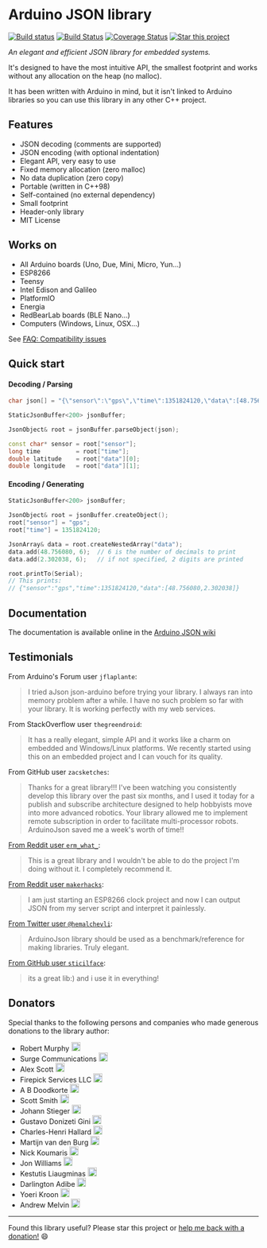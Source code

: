 Arduino JSON library
====================

[![Build status](https://ci.appveyor.com/api/projects/status/m7s53wav1l0abssg/branch/master?svg=true)](https://ci.appveyor.com/project/bblanchon/arduinojson/branch/master) [![Build Status](https://travis-ci.org/bblanchon/ArduinoJson.svg?branch=master)](https://travis-ci.org/bblanchon/ArduinoJson) [![Coverage Status](https://img.shields.io/coveralls/bblanchon/ArduinoJson.svg)](https://coveralls.io/r/bblanchon/ArduinoJson?branch=master) [![Star this project](http://githubbadges.com/star.svg?user=bblanchon&repo=ArduinoJson&style=flat&color=fff&background=007ec6)](https://github.com/bblanchon/ArduinoJson)

*An elegant and efficient JSON library for embedded systems.*

It's designed to have the most intuitive API, the smallest footprint and works without any allocation on the heap (no malloc).

It has been written with Arduino in mind, but it isn't linked to Arduino libraries so you can use this library in any other C++ project.

Features
--------

* JSON decoding (comments are supported)
* JSON encoding (with optional indentation)
* Elegant API, very easy to use
* Fixed memory allocation (zero malloc)
* No data duplication (zero copy)
* Portable (written in C++98)
* Self-contained (no external dependency)
* Small footprint
* Header-only library
* MIT License

Works on
--------

* All Arduino boards (Uno, Due, Mini, Micro, Yun...)
* ESP8266
* Teensy
* Intel Edison and Galileo
* PlatformIO
* Energia
* RedBearLab boards (BLE Nano...)
* Computers (Windows, Linux, OSX...)

See [FAQ: Compatibility issues](https://github.com/bblanchon/ArduinoJson/wiki/Compatibility-issues)

Quick start
-----------

#### Decoding / Parsing

```c++
char json[] = "{\"sensor\":\"gps\",\"time\":1351824120,\"data\":[48.756080,2.302038]}";

StaticJsonBuffer<200> jsonBuffer;

JsonObject& root = jsonBuffer.parseObject(json);

const char* sensor = root["sensor"];
long time          = root["time"];
double latitude    = root["data"][0];
double longitude   = root["data"][1];
```

#### Encoding / Generating

```c++
StaticJsonBuffer<200> jsonBuffer;

JsonObject& root = jsonBuffer.createObject();
root["sensor"] = "gps";
root["time"] = 1351824120;

JsonArray& data = root.createNestedArray("data");
data.add(48.756080, 6);  // 6 is the number of decimals to print
data.add(2.302038, 6);   // if not specified, 2 digits are printed

root.printTo(Serial);
// This prints:
// {"sensor":"gps","time":1351824120,"data":[48.756080,2.302038]}
```


Documentation
-------------

The documentation is available online in the [Arduino JSON wiki](https://github.com/bblanchon/ArduinoJson/wiki)

Testimonials
------------

From Arduino's Forum user `jflaplante`:
> I tried aJson json-arduino before trying your library. I always ran into memory problem after a while.
> I have no such problem so far with your library. It is working perfectly with my web services.

From StackOverflow user `thegreendroid`:
> It has a really elegant, simple API and it works like a charm on embedded and Windows/Linux platforms. We recently started using this on an embedded project and I can vouch for its quality.

From GitHub user `zacsketches`:
> Thanks for a great library!!!
> I've been watching you consistently develop this library over the past six months, and I used it today for a publish and subscribe architecture designed to help hobbyists move into more advanced robotics. Your library allowed me to implement remote subscription in order to facilitate multi-processor robots.
> ArduinoJson saved me a week's worth of time!!

[From Reddit user `erm_what_`](https://www.reddit.com/r/arduino/comments/3jj6ep/announcing_arduinojson_50/cusjk8c):
> This is a great library and I wouldn't be able to do the project I'm doing without it. I completely recommend it.

[From Reddit user `makerhacks`](https://www.reddit.com/r/arduino/comments/3jj6ep/announcing_arduinojson_50/cusqg7b):
> I am just starting an ESP8266 clock project and now I can output JSON from my server script and interpret it painlessly.

[From Twitter user `@hemalchevli`](https://twitter.com/hemalchevli/status/715788439397011456):
> ArduinoJson library should be used as a benchmark/reference for making libraries. Truly elegant.

[From GitHub user `sticilface`](https://github.com/bblanchon/ArduinoJson/issues/381#issuecomment-260203594):
> its a great lib:) and i use it in everything!

Donators
--------

Special thanks to the following persons and companies who made generous donations to the library author:

* Robert Murphy <img alt='USA' src='https://cdnjs.cloudflare.com/ajax/libs/emojione/2.1.4/assets/svg/1f1fa-1f1f8.svg' width='18' height='18'>
* Surge Communications <img alt='USA' src='https://cdnjs.cloudflare.com/ajax/libs/emojione/2.1.4/assets/svg/1f1fa-1f1f8.svg' width='18' height='18'>
* Alex Scott <img alt='United Kingdom' src='https://cdnjs.cloudflare.com/ajax/libs/emojione/2.1.4/assets/svg/1f1ec-1f1e7.svg' width='18' height='18'>
* Firepick Services LLC <img alt='USA' src='https://cdnjs.cloudflare.com/ajax/libs/emojione/2.1.4/assets/svg/1f1fa-1f1f8.svg' width='18' height='18'>
* A B Doodkorte <img alt='Netherlands' src='https://cdnjs.cloudflare.com/ajax/libs/emojione/2.1.4/assets/svg/1f1f3-1f1f1.svg' width='18' height='18'>
* Scott Smith <img alt='USA' src='https://cdnjs.cloudflare.com/ajax/libs/emojione/2.1.4/assets/svg/1f1fa-1f1f8.svg' width='18' height='18'>
* Johann Stieger <img alt='Austria' src='https://cdnjs.cloudflare.com/ajax/libs/emojione/2.1.4/assets/svg/1f1e6-1f1f9.svg' width='18' height='18'>
* Gustavo Donizeti Gini <img alt='Brazil' src='https://cdnjs.cloudflare.com/ajax/libs/emojione/2.1.4/assets/svg/1f1e7-1f1f7.svg' width='18' height='18'>
* Charles-Henri Hallard <img alt='France' src='https://cdnjs.cloudflare.com/ajax/libs/emojione/2.1.4/assets/svg/1f1eb-1f1f7.svg' width='18' height='18'>
* Martijn van den Burg <img alt='Netherlands' src='https://cdnjs.cloudflare.com/ajax/libs/emojione/2.1.4/assets/svg/1f1f3-1f1f1.svg' width='18' height='18'>
* Nick Koumaris <img alt='Greece' src='https://cdnjs.cloudflare.com/ajax/libs/emojione/2.1.4/assets/svg/1f1ec-1f1f7.svg' width='18' height='18'>
* Jon Williams <img alt='USA' src='https://cdnjs.cloudflare.com/ajax/libs/emojione/2.1.4/assets/svg/1f1fa-1f1f8.svg' width='18' height='18'>
* Kestutis Liaugminas <img alt='Lithuania' src='https://cdnjs.cloudflare.com/ajax/libs/emojione/2.1.4/assets/svg/1f1f1-1f1f9.svg' width='18' height='18'>
* Darlington Adibe <img alt='Nigeria' src='https://cdnjs.cloudflare.com/ajax/libs/emojione/2.1.4/assets/svg/1f1f3-1f1ec.svg' width='18' height='18'>
* Yoeri Kroon <img alt='Netherlands' src='https://cdnjs.cloudflare.com/ajax/libs/emojione/2.1.4/assets/svg/1f1f3-1f1f1.svg' width='18' height='18'>
* Andrew Melvin <img alt='United Kingdom' src='https://cdnjs.cloudflare.com/ajax/libs/emojione/2.1.4/assets/svg/1f1ec-1f1e7.svg' width='18' height='18'>

---

Found this library useful? Please star this project or [help me back with a donation!](https://www.paypal.com/cgi-bin/webscr?cmd=_donations&business=donate%40benoitblanchon%2efr&lc=GB&item_name=Benoit%20Blanchon&item_number=Arduino%20JSON&currency_code=EUR&bn=PP%2dDonationsBF%3abtn_donate_LG%2egif%3aNonHosted) :smile:
